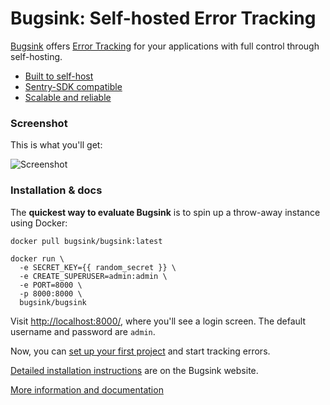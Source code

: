 # Bugsink: Self-hosted Error Tracking 

[Bugsink](https://www.bugsink.com/) offers [Error Tracking](https://www.bugsink.com/error-tracking/) for your applications with full control
through self-hosting. 

* [Built to self-host](https://www.bugsink.com/built-to-self-host/)
* [Sentry-SDK compatible](https://www.bugsink.com/connect-any-application/)
* [Scalable and reliable](https://www.bugsink.com/scalable-and-reliable/)

### Screenshot

This is what you'll get:

![Screenshot](https://www.bugsink.com/static/images/JsonSchemaDefinitionException.5e02c1544273.png)


### Installation & docs

The **quickest way to evaluate Bugsink** is to spin up a throw-away instance using Docker:

```
docker pull bugsink/bugsink:latest

docker run \
  -e SECRET_KEY={{ random_secret }} \
  -e CREATE_SUPERUSER=admin:admin \
  -e PORT=8000 \
  -p 8000:8000 \
  bugsink/bugsink
```

Visit [http://localhost:8000/](http://localhost:8000/), where you'll see a login screen. The default username and password
are `admin`.

Now, you can [set up your first project](https://www.bugsink.com/docs/quickstart/) and start tracking errors.

[Detailed installation instructions](https://www.bugsink.com/docs/installation/) are on the Bugsink website. 

[More information and documentation](https://www.bugsink.com/)
